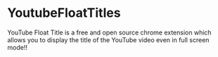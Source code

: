 # YoutubeFloatTitles
YouTube Float Title is a free and open source chrome extension which allows you to display the title of the YouTube video even in full screen mode!!
